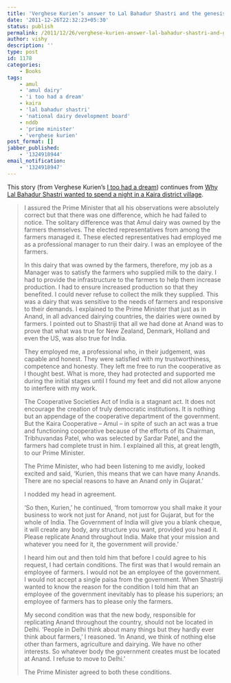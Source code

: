 ```yaml
---
title: 'Verghese Kurien’s answer to Lal Bahadur Shastri and the genesis for NDDB'
date: '2011-12-26T22:32:23+05:30'
status: publish
permalink: /2011/12/26/verghese-kurien-answer-lal-bahadur-shastri-and-genesis-for-nddb
author: vishy
description: ''
type: post
id: 1178
categories: 
    - Books
tags:
    - amul
    - 'amul dairy'
    - 'i too had a dream'
    - kaira
    - 'lal bahadur shastri'
    - 'national dairy development board'
    - nddb
    - 'prime minister'
    - 'verghese kurien'
post_format: []
jabber_published:
    - '1324918944'
email_notification:
    - '1324918947'
---
```

This story (from Verghese Kurien’s [I too had a dream](http://www.flipkart.com/books/8174364072?_l=CJHVEqJO3veuHytbACc9dw--&_r=EoK_y%20HNQZ%20%20SoWhfaoXyQ--&ref=0e3a134a-4afc-4313-b508-01461b9e883e&pid=0v23fkmtvc)) continues from [Why Lal Bahadur Shastri wanted to spend a night in a Kaira district village](http://ulaar.wordpress.com/2011/12/19/why-lal-bahadur-shastri-wanted-to-spend-a-night-in-a-kaira-district-village/).

> I assured the Prime Minister that all his observations were absolutely correct but that there was one difference, which he had failed to notice. The solitary difference was that Amul dairy was owned by the farmers themselves. The elected representatives from among the farmers managed it. These elected representatives had employed me as a professional manager to run their dairy. I was an employee of the farmers.
> 
> In this dairy that was owned by the farmers, therefore, my job as a Manager was to satisfy the farmers who supplied milk to the dairy. I had to provide the infrastructure to the farmers to help them increase production. I had to ensure increased production so that they benefited. I could never refuse to collect the milk they supplied. This was a dairy that was sensitive to the needs of farmers and responsive to their demands. I explained to the Prime Minister that just as in Anand, in all advanced dairying countries, the dairies were owned by farmers. I pointed out to Shastriji that all we had done at Anand was to prove that what was true for New Zealand, Denmark, Holland and even the US, was also true for India.
> 
> They employed me, a professional who, in their judgement, was capable and honest. They were satisfied with my trustworthiness, competence and honesty. They left me free to run the cooperative as I thought best. What is more, they had protected and supported me during the initial stages until I found my feet and did not allow anyone to interfere with my work.
> 
> The Cooperative Societies Act of India is a stagnant act. It does not encourage the creation of truly democratic institutions. It is nothing but an appendage of the cooperative department of the government. But the Kaira Cooperative – Amul – in spite of such an act was a true and functioning cooperative because of the efforts of its Chairman, Tribhuvandas Patel, who was selected by Sardar Patel, and the farmers had complete trust in him. I explained all this, at great length, to our Prime Minister.
> 
> The Prime Minister, who had been listening to me avidly, looked excited and said, ‘Kurien, this means that we can have many Anands. There are no special reasons to have an Anand only in Gujarat.’
> 
> I nodded my head in agreement.
> 
> ‘So then, Kurien,’ he continued, ‘from tomorrow you shall make it your business to work not just for Anand, not just for Gujarat, but for the whole of India. The Government of India will give you a blank cheque, it will create any body, any structure you want, provided you head it. Please replicate Anand throughout India. Make that your mission and whatever you need for it, the government will provide.’
> 
> I heard him out and then told him that before I could agree to his request, I had certain conditions. The first was that I would remain an employee of farmers. I would not be an employee of the government. I would not accept a single paisa from the government. When Shastriji wanted to know the reason for the condition I told him that an employee of the government inevitably has to please his superiors; an employee of farmers has to please only the farmers.
> 
> My second condition was that the new body, responsible for replicating Anand throughout the country, should not be located in Delhi. ‘People in Delhi think about many things but they hardly ever think about farmers,’ I reasoned. ‘In Anand, we think of nothing else other than farmers, agriculture and dairying. We have no other interests. So whatever body the government creates must be located at Anand. I refuse to move to Delhi.’
> 
> The Prime Minister agreed to both these conditions.

